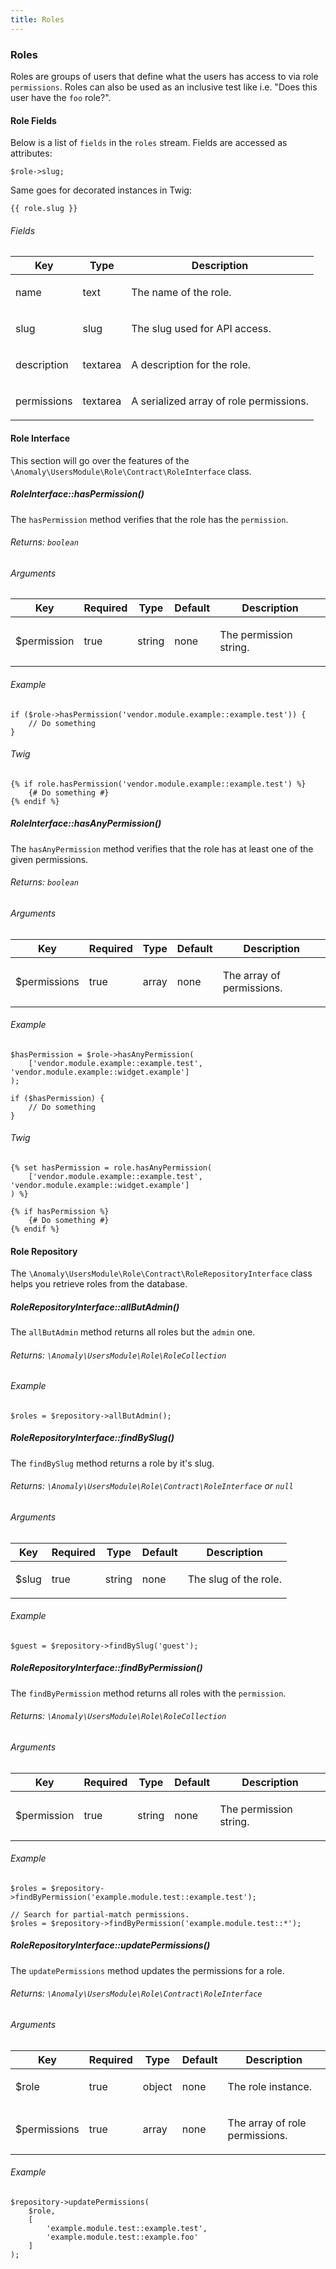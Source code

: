 ```yaml
---
title: Roles
---
```


### Roles

Roles are groups of users that define what the users has access to via role `permissions`. Roles can also be used as an inclusive test like i.e. "Does this user have the `foo` role?".

#### Role Fields

Below is a list of `fields` in the `roles` stream. Fields are accessed as attributes:

    $role->slug;

Same goes for decorated instances in Twig:

    {{ role.slug }}

###### Fields

<table class="table table-bordered table-striped">

<thead>

<tr>

<th>Key</th>

<th>Type</th>

<th>Description</th>

</tr>

</thead>

<tbody>

<tr>

<td>

name

</td>

<td>

text

</td>

<td>

The name of the role.

</td>

</tr>

<tr>

<td>

slug

</td>

<td>

slug

</td>

<td>

The slug used for API access.

</td>

</tr>

<tr>

<td>

description

</td>

<td>

textarea

</td>

<td>

A description for the role.

</td>

</tr>

<tr>

<td>

permissions

</td>

<td>

textarea

</td>

<td>

A serialized array of role permissions.

</td>

</tr>

</tbody>

</table>

#### Role Interface

This section will go over the features of the `\Anomaly\UsersModule\Role\Contract\RoleInterface` class.

##### RoleInterface::hasPermission()

The `hasPermission` method verifies that the role has the `permission`.

###### Returns: `boolean`

###### Arguments

<table class="table table-bordered table-striped">

<thead>

<tr>

<th>Key</th>

<th>Required</th>

<th>Type</th>

<th>Default</th>

<th>Description</th>

</tr>

</thead>

<tbody>

<tr>

<td>

$permission

</td>

<td>

true

</td>

<td>

string

</td>

<td>

none

</td>

<td>

The permission string.

</td>

</tr>

</tbody>

</table>

###### Example

    if ($role->hasPermission('vendor.module.example::example.test')) {
        // Do something
    }

###### Twig

    {% if role.hasPermission('vendor.module.example::example.test') %}
        {# Do something #}
    {% endif %}

##### RoleInterface::hasAnyPermission()

The `hasAnyPermission` method verifies that the role has at least one of the given permissions.

###### Returns: `boolean`

###### Arguments

<table class="table table-bordered table-striped">

<thead>

<tr>

<th>Key</th>

<th>Required</th>

<th>Type</th>

<th>Default</th>

<th>Description</th>

</tr>

</thead>

<tbody>

<tr>

<td>

$permissions

</td>

<td>

true

</td>

<td>

array

</td>

<td>

none

</td>

<td>

The array of permissions.

</td>

</tr>

</tbody>

</table>

###### Example

    $hasPermission = $role->hasAnyPermission(
        ['vendor.module.example::example.test', 'vendor.module.example::widget.example']
    );

    if ($hasPermission) {
        // Do something
    }

###### Twig

    {% set hasPermission = role.hasAnyPermission(
        ['vendor.module.example::example.test', 'vendor.module.example::widget.example']
    ) %}

    {% if hasPermission %}
        {# Do something #}
    {% endif %}

#### Role Repository

The `\Anomaly\UsersModule\Role\Contract\RoleRepositoryInterface` class helps you retrieve roles from the database.

##### RoleRepositoryInterface::allButAdmin()

The `allButAdmin` method returns all roles but the `admin` one.

###### Returns: `\Anomaly\UsersModule\Role\RoleCollection`

###### Example

    $roles = $repository->allButAdmin();

##### RoleRepositoryInterface::findBySlug()

The `findBySlug` method returns a role by it's slug.

###### Returns: `\Anomaly\UsersModule\Role\Contract\RoleInterface` or `null`

###### Arguments

<table class="table table-bordered table-striped">

<thead>

<tr>

<th>Key</th>

<th>Required</th>

<th>Type</th>

<th>Default</th>

<th>Description</th>

</tr>

</thead>

<tbody>

<tr>

<td>

$slug

</td>

<td>

true

</td>

<td>

string

</td>

<td>

none

</td>

<td>

The slug of the role.

</td>

</tr>

</tbody>

</table>

###### Example

    $guest = $repository->findBySlug('guest');

##### RoleRepositoryInterface::findByPermission()

The `findByPermission` method returns all roles with the `permission`.

###### Returns: `\Anomaly\UsersModule\Role\RoleCollection`

###### Arguments

<table class="table table-bordered table-striped">

<thead>

<tr>

<th>Key</th>

<th>Required</th>

<th>Type</th>

<th>Default</th>

<th>Description</th>

</tr>

</thead>

<tbody>

<tr>

<td>

$permission

</td>

<td>

true

</td>

<td>

string

</td>

<td>

none

</td>

<td>

The permission string.

</td>

</tr>

</tbody>

</table>

###### Example

    $roles = $repository->findByPermission('example.module.test::example.test');

    // Search for partial-match permissions.
    $roles = $repository->findByPermission('example.module.test::*');

##### RoleRepositoryInterface::updatePermissions()

The `updatePermissions` method updates the permissions for a role.

###### Returns: `\Anomaly\UsersModule\Role\Contract\RoleInterface`

###### Arguments

<table class="table table-bordered table-striped">

<thead>

<tr>

<th>Key</th>

<th>Required</th>

<th>Type</th>

<th>Default</th>

<th>Description</th>

</tr>

</thead>

<tbody>

<tr>

<td>

$role

</td>

<td>

true

</td>

<td>

object

</td>

<td>

none

</td>

<td>

The role instance.

</td>

</tr>

<tr>

<td>

$permissions

</td>

<td>

true

</td>

<td>

array

</td>

<td>

none

</td>

<td>

The array of role permissions.

</td>

</tr>

</tbody>

</table>

###### Example

    $repository->updatePermissions(
        $role,
        [
            'example.module.test::example.test',
            'example.module.test::example.foo'
        ]
    );
